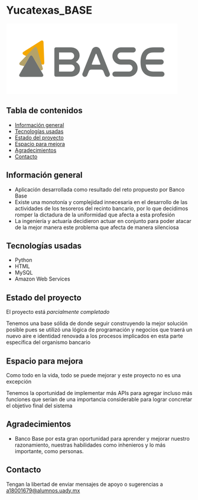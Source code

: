 # Yucatexas_BASE

![Logo](./img/logo-base-marca.svg)

## Tabla de contenidos

* [Información general](#información-general)
* [Tecnologías usadas](#tecnologías-usadas)
* [Estado del proyecto](#estado-del-proyecto)
* [Espacio para mejora](#espacio-para-mejora)
* [Agradecimientos](#agradecimientos)
* [Contacto](#contacto)


## Información general

- Aplicación desarrollada como resultado del reto propuesto por Banco Base
- Existe una monotonía y complejidad innecesaria en el desarrollo de las actividades de los tesoreros del recinto bancario, por lo que decidimos romper la dictadura de la uniformidad que afecta a esta profesión
- La ingeniería y actuaría decidieron actuar en conjunto para poder atacar de la mejor manera este problema que afecta de manera silenciosa

## Tecnologías usadas
-  Python
-  HTML
-  MySQL
-  Amazon Web Services

## Estado del proyecto

El proyecto está _parcialmente completado_

Tenemos una base sólida de donde seguir construyendo la mejor solución posible pues se utilizó una lógica de programación y negocios que traerá un nuevo aire e identidad renovada a los procesos implicados en esta parte específica del organismo bancario

## Espacio para mejora

Como todo en la vida, todo se puede mejorar y este proyecto no es una excepción

Tenemos la oportunidad de implementar más APIs para agregar incluso más funciones que serían de una importancia considerable para lograr concretar el objetivo final del sistema

## Agradecimientos

- Banco Base por esta gran oportunidad para aprender y mejorar nuestro razonamiento, nuestras habilidades como inhenieros y lo más importante, como personas. 

## Contacto

Tengan la libertad de enviar mensajes de apoyo o sugerencias a a18001679@alumnos.uady.mx 
